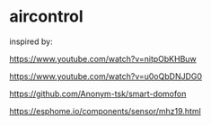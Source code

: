 # aircontrol
inspired by:

https://www.youtube.com/watch?v=nitpObKHBuw 

https://www.youtube.com/watch?v=u0oQbDNJDG0

https://github.com/Anonym-tsk/smart-domofon

https://esphome.io/components/sensor/mhz19.html
 
